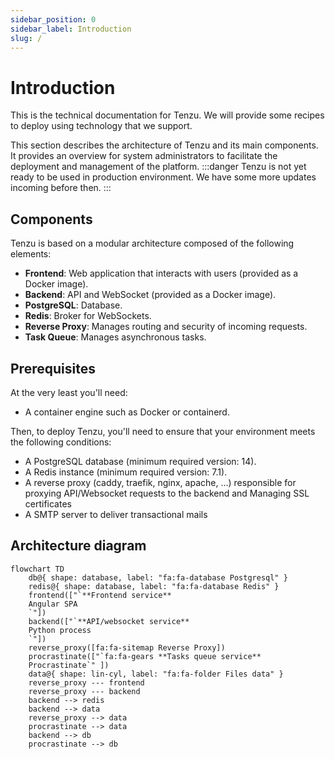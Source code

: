 ```yaml
---
sidebar_position: 0
sidebar_label: Introduction
slug: /
---
```


# Introduction

This is the technical documentation for Tenzu. We will provide some recipes to deploy using technology that we support.

This section describes the architecture of Tenzu and its main components. It provides an overview for system administrators to facilitate the deployment and management of the platform.
:::danger
Tenzu is not yet ready to be used in production environment.
We have some more updates incoming before then.
:::

## Components

Tenzu is based on a modular architecture composed of the following elements:

- **Frontend**: Web application that interacts with users (provided as a Docker image).
- **Backend**: API and WebSocket (provided as a Docker image).
- **PostgreSQL**: Database.
- **Redis**: Broker for WebSockets.
- **Reverse Proxy**: Manages routing and security of incoming requests.
- **Task Queue**: Manages asynchronous tasks.

## Prerequisites
At the very least you'll need:
- A container engine such as Docker or containerd.

Then, to deploy Tenzu, you'll need to ensure that your environment meets the following conditions:
- A PostgreSQL database (minimum required version: 14).
- A Redis instance (minimum required version: 7.1).
- A reverse proxy (caddy, traefik, nginx, apache, ...) responsible for proxying API/Websocket requests to the backend and Managing SSL certificates
- A SMTP server to deliver transactional mails


## Architecture diagram

```mermaid
flowchart TD
    db@{ shape: database, label: "fa:fa-database Postgresql" }
    redis@{ shape: database, label: "fa:fa-database Redis" }
    frontend(["`**Frontend service**
    Angular SPA
    `"])
    backend(["`**API/websocket service**
    Python process
    `"])
    reverse_proxy([fa:fa-sitemap Reverse Proxy])
    procrastinate(["`fa:fa-gears **Tasks queue service**
    Procrastinate`" ])
    data@{ shape: lin-cyl, label: "fa:fa-folder Files data" }
    reverse_proxy --- frontend
    reverse_proxy --- backend
    backend --> redis
    backend --> data
    reverse_proxy --> data
    procrastinate --> data
    backend --> db  
    procrastinate --> db
    
```